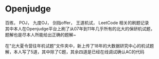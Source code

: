 # Openjudge
百练， POJ， 九度OJ， 剑指offer， 王道机试， LeetCode 相关的刷题记录</br>
其中本人在Openjudge平台上刷了从07年到11年几乎所有的北大的保研机试题，题解也是尽本人所能给出正确的题解~</br>
</br>
在"北大夏令营往年机试题"文件夹中，新上传了18年的大数据研究中心的机试题解，本人写了5道，其中除了C题，其余四道是已经在线调试确认AC的代码
